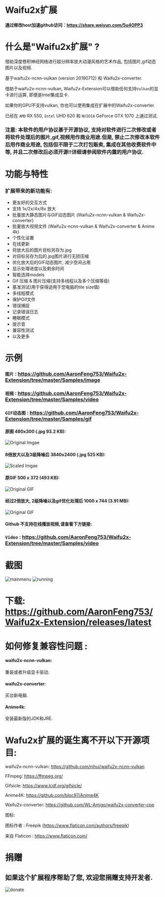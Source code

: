# Waifu2x扩展
#### 通过修改host加速github访问：https://share.weiyun.com/5u4OPP3
# 什么是"Waifu2x扩展" ?
借助深度卷积神经网络进行超分辨率放大动漫风格的艺术作品, 包括图片,gif动态图片以及视频.

基于waifu2x-ncnn-vulkan (version 20190712) 和 Waifu2x-converter.

借助于waifu2x-ncnn-vulkan, Waifu2x-Extension可以借助任何支持`Vulkan`的显卡进行运算, 即便是Intel集成显卡.

如果你的GPU不支持vulkan, 你也可以使用集成在扩展中的Waifu2x-converter.

已经在 `AMD` RX 550, `Intel` UHD 620 和 `NVIDIA` GeForce GTX 1070 上通过测试.

### 注意: 本软件的用户协议基于开源协议, 支持对软件进行二次修改或者将软件处理后的图片,gif,视频用作商业用途.但是, 禁止二次修改本软件后用作商业用途, 包括但不限于二次打包贩卖, 集成在其他收费软件中等, 并且二次修改后必须开源!!详细请参阅软件内置的用户协议.

# 功能与特性
### 扩展带来的新功能有:

- 更友好的交互方式
- 支持 1x/2x/4x/8x 放大
- 批量放大静态图片与GIF动态图片 (Waifu2x-ncnn-vulkan & Waifu2x-converter)
- 批量放大视频文件 (Waifu2x-ncnn-vulkan & Waifu2x-converter & Anime 4k)
- 个性化设置
- 在线更新
- 将放大后的图片目标另存为.jpg
- 对目标另存为后的.jpg图片进行无损压缩
- 优化放大后的GIF动态图片, 减少空间占用
- 显示处理进度以及剩余时间
- 智能选择models
- Gif 压缩 & 图片压缩(支持多线程以及多个压缩等级)
- 基准测试(用于获得适用于您电脑的tile size值)
- 多线程模式
- 保护Gif文件
- 错误捕捉
- 记录错误日志
- 睡眠模式
- 提示音
- 兼容性测试
- 以及更多

# 示例
### **`图片`** : https://github.com/AaronFeng753/Waifu2x-Extension/tree/master/Samples/image

### **`视频`** : https://github.com/AaronFeng753/Waifu2x-Extension/tree/master/Samples/video

### **`GIF动态图`** : https://github.com/AaronFeng753/Waifu2x-Extension/tree/master/Samples/gif

#### 原图 480x300 (.jpg 93.2 KB):
![Original Imgae](/Samples/image/Original_[480x300].jpg)

#### 8倍放大以及3级降噪后 3840x2400 (.jpg 525 KB):
![Scaled Imgae](/Samples/image/Waifu2x_8x_[3840x2400].jpg)

#### 原GIF 500 x 372 (493 KB):
![Original GIF](/Samples/gif/2_original.gif)

#### 经过2倍放大, 2级降噪以及gif优化处理后 1000 x 744 (3.91 MB):
![Original GIF](/Samples/gif/2_waifu2x_compressed.gif)

#### Github 不支持在线播放视频,请查看下方链接:
### **`Video`** : https://github.com/AaronFeng753/Waifu2x-Extension/tree/master/Samples/video

# 截图
![mainmenu](/screenshot/mainmenu.png) 
![running](/screenshot/running.png) 

# 下载: https://github.com/AaronFeng753/Waifu2x-Extension/releases/latest

# 如何修复兼容性问题 :
#### waifu2x-ncnn-vulkan:
重装或者升级显卡驱动.
#### waifu2x-converter:
买台新电脑.
#### Anime4k:
安装最新版的JDK和JRE.

# Wafu2x扩展的诞生离不开以下开源项目:
waifu2x-ncnn-vulkan:
https://github.com/nihui/waifu2x-ncnn-vulkan

FFmpeg: 
https://ffmpeg.org/

Gifsicle:
https://www.lcdf.org/gifsicle/

Anime4K:
https://github.com/bloc97/Anime4K

Waifu2x-converter:
https://github.com/WL-Amigo/waifu2x-converter-cpp

图标:

图标作者 : Freepik (https://www.flaticon.com/authors/freepik)

来自 Flaticon : https://www.flaticon.com/


# 捐赠

## 如果这个扩展程序帮助了您, 欢迎您捐赠支持开发者. 

![donate](/donate.jpg)
